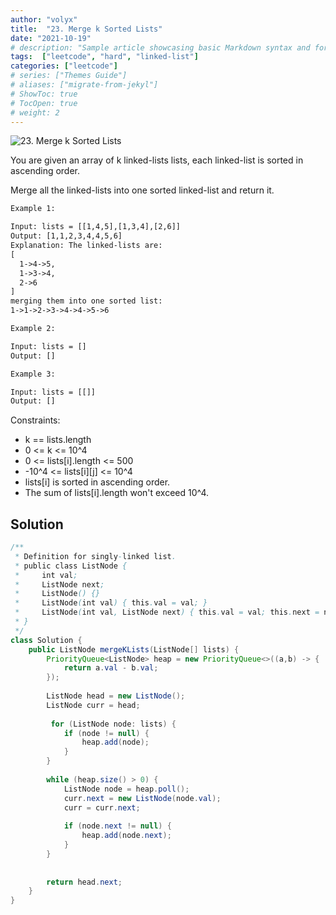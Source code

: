 ```yaml
---
author: "volyx"
title:  "23. Merge k Sorted Lists"
date: "2021-10-19"
# description: "Sample article showcasing basic Markdown syntax and formatting for HTML elements."
tags:  ["leetcode", "hard", "linked-list"]
categories: ["leetcode"]
# series: ["Themes Guide"]
# aliases: ["migrate-from-jekyl"]
# ShowToc: true
# TocOpen: true
# weight: 2
---
```


![23. Merge k Sorted Lists](https://leetcode.com/problems/merge-k-sorted-lists/)

You are given an array of k linked-lists lists, each linked-list is sorted in ascending order.

Merge all the linked-lists into one sorted linked-list and return it.

```txt
Example 1:

Input: lists = [[1,4,5],[1,3,4],[2,6]]
Output: [1,1,2,3,4,4,5,6]
Explanation: The linked-lists are:
[
  1->4->5,
  1->3->4,
  2->6
]
merging them into one sorted list:
1->1->2->3->4->4->5->6
```

```txt
Example 2:

Input: lists = []
Output: []
```

```txt
Example 3:

Input: lists = [[]]
Output: []
```

Constraints:

- k == lists.length
- 0 <= k <= 10^4
- 0 <= lists[i].length <= 500
- -10^4 <= lists[i][j] <= 10^4
- lists[i] is sorted in ascending order.
- The sum of lists[i].length won't exceed 10^4.

## Solution

```java
/**
 * Definition for singly-linked list.
 * public class ListNode {
 *     int val;
 *     ListNode next;
 *     ListNode() {}
 *     ListNode(int val) { this.val = val; }
 *     ListNode(int val, ListNode next) { this.val = val; this.next = next; }
 * }
 */
class Solution {
    public ListNode mergeKLists(ListNode[] lists) {
        PriorityQueue<ListNode> heap = new PriorityQueue<>((a,b) -> {
            return a.val - b.val;
        });
        
        ListNode head = new ListNode();
        ListNode curr = head;
        
         for (ListNode node: lists) {
            if (node != null) {
                heap.add(node);
            }
        }
        
        while (heap.size() > 0) {
            ListNode node = heap.poll();
            curr.next = new ListNode(node.val);
            curr = curr.next;
            
            if (node.next != null) {
                heap.add(node.next);
            }
        }
        
        
        return head.next;
    }
}
```
